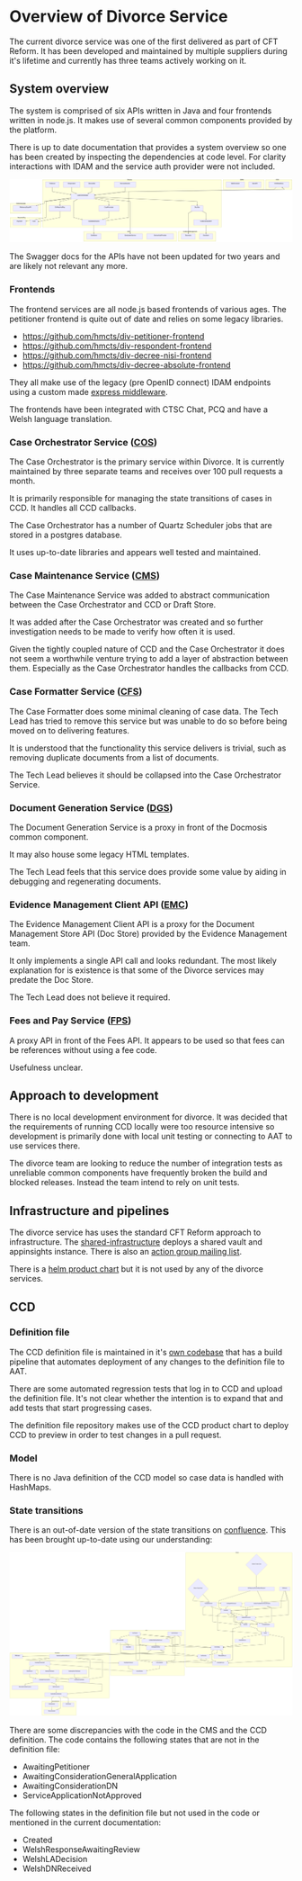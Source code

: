 # Overview of Divorce Service

The current divorce service was one of the first delivered as part of CFT Reform. It has been developed and maintained by multiple suppliers during it's lifetime and currently has three teams actively working on it.

## System overview

The system is comprised of six APIs written in Java and four frontends written in node.js. It makes use of several common components provided by the platform.

There is up to date documentation that provides a system overview so one has been created by inspecting the dependencies at code level. For clarity interactions with IDAM and the service auth provider were not included.

![divorce overview](/image/as-is-overview.mmd.png)

The Swagger docs for the APIs have not been updated for two years and are likely not relevant any more.

### Frontends

The frontend services are all node.js based frontends of various ages. The petitioner frontend is quite out of date and relies on some legacy libraries.

- https://github.com/hmcts/div-petitioner-frontend
- https://github.com/hmcts/div-respondent-frontend
- https://github.com/hmcts/div-decree-nisi-frontend
- https://github.com/hmcts/div-decree-absolute-frontend

They all make use of the legacy (pre OpenID connect) IDAM endpoints using a custom made [express middleware](https://github.com/hmcts/div-idam-express-middleware).

The frontends have been integrated with CTSC Chat, PCQ and have a Welsh language translation.

### Case Orchestrator Service ([COS](https://github.com/hmcts/div-case-orchestration-service))

The Case Orchestrator is the primary service within Divorce. It is currently maintained by three separate teams and receives over 100 pull requests a month.

It is primarily responsible for managing the state transitions of cases in CCD. It handles all CCD callbacks.

The Case Orchestrator has a number of Quartz Scheduler jobs that are stored in a postgres database.

It uses up-to-date libraries and appears well tested and maintained.

### Case Maintenance Service ([CMS](https://github.com/hmcts/div-case-maintenance-service))

The Case Maintenance Service was added to abstract communication between the Case Orchestrator and CCD or Draft Store.

It was added after the Case Orchestrator was created and so further investigation needs to be made to verify how often it is used.

Given the tightly coupled nature of CCD and the Case Orchestrator it does not seem a worthwhile venture trying to add a layer of abstraction between them. Especially as the Case Orchestrator handles the callbacks from CCD.

### Case Formatter Service ([CFS](https://github.com/hmcts/div-case-data-formatter))

The Case Formatter does some minimal cleaning of case data. The Tech Lead has tried to remove this service but was unable to do so before being moved on to delivering features.

It is understood that the functionality this service delivers is trivial, such as removing duplicate documents from a list of documents.

The Tech Lead believes it should be collapsed into the Case Orchestrator Service.

### Document Generation Service ([DGS](https://github.com/hmcts/div-document-generator-client))

The Document Generation Service is a proxy in front of the Docmosis common component.

It may also house some legacy HTML templates.

The Tech Lead feels that this service does provide some value by aiding in debugging and regenerating documents.

### Evidence Management Client API ([EMC](https://github.com/hmcts/div-evidence-management-client-api))

The Evidence Management Client API is a proxy for the Document Management Store API (Doc Store) provided by the Evidence Management team.

It only implements a single API call and looks redundant. The most likely explanation for is existence is that some of the Divorce services may predate the Doc Store.

The Tech Lead does not believe it required.

### Fees and Pay Service ([FPS](https://github.com/hmcts/div-fees-and-payments-service))

A proxy API in front of the Fees API. It appears to be used so that fees can be references without using a fee code.

Usefulness unclear.

## Approach to development

There is no local development environment for divorce. It was decided that the requirements of running CCD locally were too resource intensive so development is primarily done with local unit testing or connecting to AAT to use services there.

The divorce team are looking to reduce the number of integration tests as unreliable common components have frequently broken the build and blocked releases. Instead the team intend to rely on unit tests.

## Infrastructure and pipelines

The divorce service has uses the standard CFT Reform approach to infrastructure. The [shared-infrastructure](https://github.com/hmcts/div-shared-infrastructure) deploys a shared vault and appinsights instance. There is also an [action group mailing list](https://github.com/hmcts/div-shared-infrastructure/blob/master/action-groups.tf).

There is a [helm product chart](https://github.com/hmcts/chart-div) but it is not used by any of the divorce services.

## CCD

### Definition file

The CCD definition file is maintained in it's [own codebase](https://github.com/hmcts/div-ccd-definitions) that has a build pipeline that automates deployment of any changes to the definition file to AAT.

There are some automated regression tests that log in to CCD and upload the definition file. It's not clear whether the intention is to expand that and add tests that start progressing cases.

The definition file repository makes use of the CCD product chart to deploy CCD to preview in order to test changes in a pull request.

### Model

There is no Java definition of the CCD model so case data is handled with HashMaps.

### State transitions

There is an out-of-date version of the state transitions on [confluence](https://tools.hmcts.net/confluence/pages/viewpage.action?pageId=1196458522). This has been brought up-to-date using our understanding:

![state transitions](/image/as-is-case-states.mmd.png)

There are some discrepancies with the code in the CMS and the CCD definition. The code contains the following states that are not in the definition file:

- AwaitingPetitioner
- AwaitingConsiderationGeneralApplication
- AwaitingConsiderationDN
- ServiceApplicationNotApproved

The following states in the definition file but not used in the code or mentioned in the current documentation:

- Created
- WelshResponseAwaitingReview
- WelshLADecision
- WelshDNReceived
